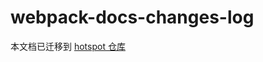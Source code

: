 # webpack-docs-changes-log

本文档已迁移到 [hotspot 仓库](https://github.com/docschina/hotspot/tree/main/docs/webpack)
